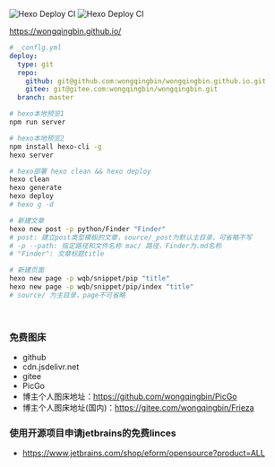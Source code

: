 ![Hexo Deploy CI](https://github.com/wongqingbin/blog/workflows/Hexo%20Deploy%20CI/badge.svg?branch=master&event=push)
![Hexo Deploy CI](https://github.com/wongqingbin/blog/workflows/Hexo%20Deploy%20CI/badge.svg?branch=master&event=repository_dispatch)

<https://wongqingbin.github.io/>

```YAML
# _conflg.yml
deploy:
  type: git
  repo:
    github: git@github.com:wongqingbin/wongqingbin.github.io.git
    gitee: git@gitee.com:wongqingbin/wongqingbin.git
  branch: master
```

```bash
# hexo本地预览1
npm run server

# hexo本地预览2
npm install hexo-cli -g
hexo server

# hexo部署 hexo clean && hexo deploy
hexo clean
hexo generate
hexo deploy
# hexo g -d
```

```bash
# 新建文章
hexo new post -p python/Finder "Finder"
# post: 建立post类型模板的文章，source/_post为默认主目录，可省略不写
# -p --path: 指定路径和文件名称 mac/ 路径，Finder为.md名称
# "Finder": 文章标题title

# 新建页面
hexo new page -p wqb/snippet/pip "title"
hexo new page -p wqb/snippet/pip/index "title"
# source/ 为主目录，page不可省略
```

<br>

### 免费图床

- github
- cdn.jsdelivr.net
- gitee
- PicGo
- 博主个人图床地址：<https://github.com/wongqingbin/PicGo>
- 博主个人图床地址(国内)：<https://gitee.com/wongqingbin/Frieza>

### 使用开源项目申请jetbrains的免费linces

- <https://www.jetbrains.com/shop/eform/opensource?product=ALL>
